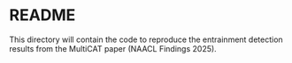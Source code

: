 README
======

This directory will contain the code to reproduce the entrainment detection results
from the MultiCAT paper (NAACL Findings 2025).
